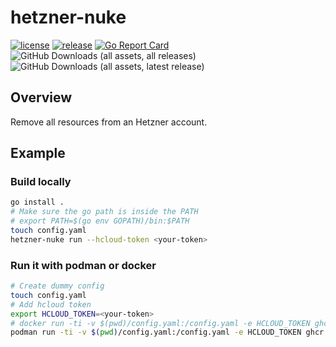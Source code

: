 # hetzner-nuke

[![license](https://img.shields.io/github/license/cgroschupp/hetzner-nuke.svg)](https://github.com/cgroschupp/hetzner-nuke/blob/main/LICENSE)
[![release](https://img.shields.io/github/release/cgroschupp/hetzner-nuke.svg)](https://github.com/cgroschupp/hetzner-nuke/releases)
[![Go Report Card](https://goreportcard.com/badge/github.com/cgroschupp/hetzner-nuke)](https://goreportcard.com/report/github.com/cgroschupp/hetzner-nuke)
![GitHub Downloads (all assets, all releases)](https://img.shields.io/github/downloads/cgroschupp/hetzner-nuke/total)
![GitHub Downloads (all assets, latest release)](https://img.shields.io/github/downloads/cgroschupp/hetzner-nuke/latest/total)



## Overview

Remove all resources from an Hetzner account.

## Example

### Build locally
```sh
go install .
# Make sure the go path is inside the PATH
# export PATH=$(go env GOPATH)/bin:$PATH
touch config.yaml
hetzner-nuke run --hcloud-token <your-token>
```

### Run it with podman or docker
```sh
# Create dummy config
touch config.yaml
# Add hcloud token
export HCLOUD_TOKEN=<your-token>
# docker run -ti -v $(pwd)/config.yaml:/config.yaml -e HCLOUD_TOKEN ghcr.io/cgroschupp/hetzner-nuke:v0.1.0 run
podman run -ti -v $(pwd)/config.yaml:/config.yaml -e HCLOUD_TOKEN ghcr.io/cgroschupp/hetzner-nuke:v0.1.0 run
```
